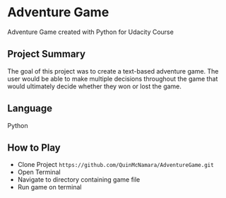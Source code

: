 # Adventure Game
 Adventure Game created with Python for Udacity Course

## Project Summary
The goal of this project was to create a text-based adventure game.
The user would be able to make multiple decisions throughout the game that would
ultimately decide whether they won or lost the game.

## Language
Python

## How to Play
* Clone Project
`https://github.com/QuinMcNamara/AdventureGame.git`
* Open Terminal
* Navigate to directory containing game file
* Run game on terminal

